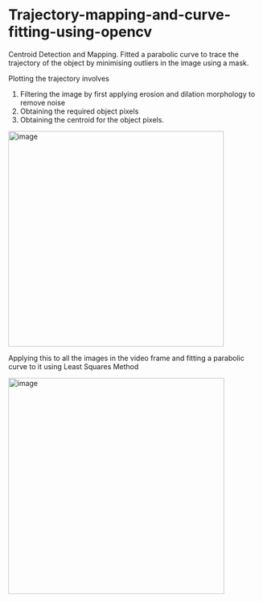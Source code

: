 # Trajectory-mapping-and-curve-fitting-using-opencv
Centroid Detection and Mapping. Fitted a parabolic curve to trace the trajectory of the object by minimising outliers in the image using a mask.

Plotting the trajectory involves 
1. Filtering the image by first applying erosion and dilation morphology to remove noise
2. Obtaining the required object pixels
3. Obtaining the centroid for the object pixels.
   
<img width="428" alt="image" src="https://github.com/robosac333/Trajectory-mapping-and-curve-fitting-using-opencv/assets/143353582/b5e94222-7101-4c33-87c8-031bf384fa15">

Applying this to all the images in the video frame and fitting a parabolic curve to it using Least Squares Method

<img width="429" alt="image" src="https://github.com/robosac333/Trajectory-mapping-and-curve-fitting-using-opencv/assets/143353582/12ac94be-603b-42d3-966a-01dcabed3d44">
